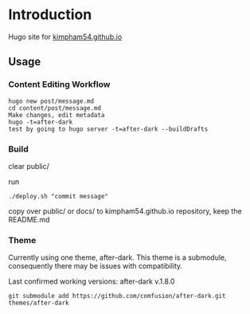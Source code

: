 # Introduction

Hugo site for [kimpham54.github.io](http://kimpham54.github.io/)

## Usage

### Content Editing Workflow

```
hugo new post/message.md
cd content/post/message.md
Make changes, edit metadata
hugo -t=after-dark
test by going to hugo server -t=after-dark --buildDrafts
```

### Build

clear public/

run

```
./deploy.sh "commit message"
```

copy over public/ or docs/ to kimpham54.github.io repository, keep the README.md


### Theme

Currently using one theme, after-dark. This theme is a submodule, consequently there may be issues with compatibility.

Last confirmed working versions:
after-dark v.1.8.0

```
git submodule add https://github.com/comfusion/after-dark.git themes/after-dark
```
